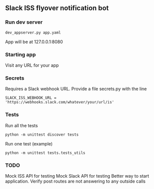 ## Slack ISS flyover notification bot

### Run dev server

```
dev_appserver.py app.yaml
```

App will be at 127.0.0.1:8080


### Starting app

Visit any URL for your app


### Secrets

Requires a Slack webhook URL. Provide a file secrets.py with the line

```
SLACK_ISS_WEBHOOK_URL = 'https://webhooks.slack.com/whatever/your/url/is'
```

### Tests


Run all the tests
```
python -m unittest discover tests  
```
Run one test (example)

```
python -m unittest tests.tests_utils
```

### TODO

Mock ISS API for testing
Mock Slack API for testing
Better way to start application.
Verify post routes are not answering to any outside calls
